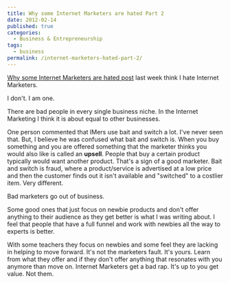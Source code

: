 ```yaml
---
title: Why some Internet Marketers are hated Part 2
date: 2012-02-14
published: true
categories:
  - Business & Entrepreneurship
tags:
  - business
permalink: /internet-marketers-hated-part-2/
---
```

[Why some Internet Marketers are hated post](/internet-marketers-hated/) last week think I hate Internet Marketers.

I don't. I am one.

There are bad people in every single business niche. In the Internet Marketing I think it is about equal to other businesses.

One person commented that IMers use bait and switch a lot. I've never seen that. But, I believe he was confused what bait and switch is. When you buy something and you are offered something that the marketer thinks you would also like is called an **upsell**. People that buy a certain product typically would want another product. That's a sign of a good marketer. Bait and switch is fraud, where a product/service is advertised at a low price and then the customer finds out it isn't available and "switched" to a costlier item. Very different.

Bad marketers go out of business.

Some good ones that just focus on newbie products and don't offer anything to their audience as they get better is what I was writing about. I feel that people that have a full funnel and work with newbies all the way to experts is better.

With some teachers they focus on newbies and some feel they are lacking in helping to move forward. It's not the marketers fault. It's yours. Learn from what they offer and if they don't offer anything that resonates with you anymore than move on. Internet Marketers get a bad rap. It's up to you get value. Not them.